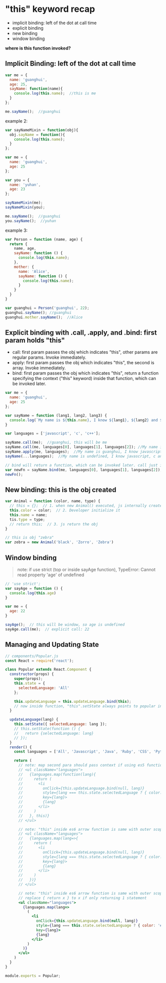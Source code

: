 # "this" keyword recap

* implicit binding: left of the dot at call time
* explicit binding
* new binding
* window binding

**where is this function invoked?**

## Implicit Binding: left of the dot at call time

```javascript
var me = {
  name: 'guanghui',
  age: 25,
  sayName: function(name){
    console.log(this.name);  //this is me
  }
};

me.sayName();  //guanghui
```

example 2:

```javascript
var sayNameMixin = function(obj){
  obj.sayName = function(){
    console.log(this.name);
  }
};

var me = {
  name: 'guanghui',
  age: 25
};

var you = {
  name: 'yuhan',
  age: 23
};

sayNameMixin(me);
sayNameMixin(you);

me.sayName();  //guanghui
you.sayName();  //yuhan
```

example 3:

```javascript
var Person = function (name, age) {
  return {
    name, age,
    sayName: function () {
      console.log(this.name);
    },
    mother: {
      name: 'Alice',
      sayName: function () {
        console.log(this.name);
      }
    }
  }
}

var guanghui = Person('guanghui', 22);
guanghui.sayName(); //guanghui
guanghui.mother.sayName();  //Alice
```

## Explicit binding with .call, .apply, and .bind: first param holds "this"

* call: first param passes the obj which indicates "this", other params are regular params. Invoke immediately.
* apply: first param passes the obj which indicates "this", the second is array. Invoke immediately.
* bind: first param passes the obj which indicates "this", return a function specifying the context ("this" keyword) inside that function, which can be invoked later.

```javascript
var me = {
  name: 'guanghui',
  age: 25
};

var sayName = function (lang1, lang2, lang3) {
  console.log(`My name is ${this.name}, I know ${lang1}, ${lang2} and ${lang3}.`);
}

var languages = ['javascript', 'c', 'c++'];

sayName.call(me);  //guanghui, this will be me
sayName.call(me, languages[0], languages[1], languages[2]); //My name is guanghui, I know javascript, c and c++.
sayName.apply(me, languages);  //My name is guanghui, I know javascript, c and c++.
sayName(...languages);  //My name is undefined, I know javascript, c and c++.

// bind will return a function, which can be invoked later. call just invoke immediately
var newFn = sayName.bind(me, languages[0], languages[1], languages[2]);
newFn();
```

## New binding: this is the obj created

```javascript
var Animal = function (color, name, type) {
  // this = {};  // 1. when new Animal() executed, js internally create this, pointing to empty obj
  this.color = color;  // 2. Developer initialize it 
  this.name = name;
  tis.type = type;
  // return this;  // 3. js return the obj
}

// this is obj "zebra"
var zebra = new Animal('black', 'Zorro', 'Zebra')
```

## Window binding

> note: if use strict (top or inside sayAge function), TypeError: Cannot read property 'age' of undefined

```javascript
// 'use strict';
var sayAge = function () {
  console.log(this.age)
}

var me = {
  age: 22
}

sayAge();  // this will be window, so age is undefined
sayAge.call(me);  // explicit call: 22
```

## Managing and Updating State

```jsx
// components/Popular.js
const React = require('react');

class Popular extends React.Component {
  constructor(props) {
    super(props);
    this.state = {
      selectedLanguage: 'All'
    };

    this.updateLanguage = this.updateLanguage.bind(this); 
    // now inside function, "this".setState always points to popular instance which inherits from React.Component
  }

  updateLanguage(lang) {
    this.setState({ selectedLanguage: lang });
    // this.setState(function () {
    //   return {selectedLanguage: lang}
    // });
  }
  render() {
    const languages = ['All', 'Javascript', 'Java', 'Ruby', 'CSS', 'Python'];

    return (
      // note: map second para should pass context if using es5 function, so onClick "this".updateLanguage works
      // <ul className="languages">
      //   {languages.map(function(lang){
      //     return (
      //       <li
      //         onClick={this.updateLanguage.bind(null, lang)}
      //         style={lang === this.state.selectedLanguage ? { color: '#d0021b' } : null}
      //         key={lang}>
      //         {lang}
      //       </li>
      //     )
      //   }, this)}
      // </ul>

      // note: "this" inside es6 arrow function is same with outer scope, so no need to pass this context to map
      // <ul className="languages">
      //   {languages.map(lang=>{
      //     return (
      //       <li
      //         onClick={this.updateLanguage.bind(null, lang)}
      //         style={lang === this.state.selectedLanguage ? { color: '#d0021b' } : null}
      //         key={lang}>
      //         {lang}
      //       </li>
      //     )
      //   })}
      // </ul>

      // note: "this" inside es6 arrow function is same with outer scope, so no need to pass this context to map
      // replace { return x } to x if only returning 1 statement
      <ul className="languages">
        {languages.map(lang=>
          (
            <li
              onClick={this.updateLanguage.bind(null, lang)}
              style={lang === this.state.selectedLanguage ? { color: '#d0021b' } : null}
              key={lang}>
              {lang}
            </li>
          )
        )}
      </ul>
    )
  }
}

module.exports = Popular;
```